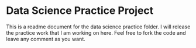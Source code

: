 # Data Science Practice Project

This is a readme document for the data science practice folder. I will release the practice work that I am working on here. Feel free to fork the code and leave any comment as you want.
